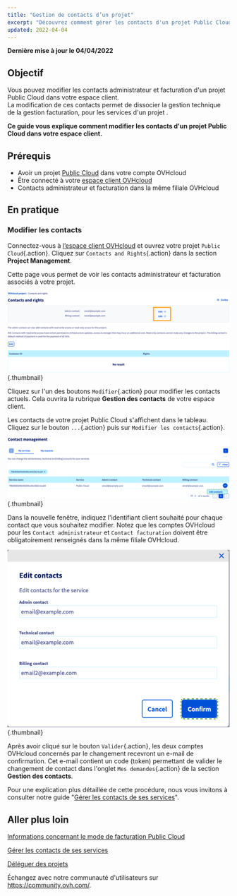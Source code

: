 ```yaml
---
title: "Gestion de contacts d’un projet"
excerpt: "Découvrez comment gérer les contacts d'un projet Public Cloud"
updated: 2022-04-04
---
```


**Dernière mise à jour le 04/04/2022**

## Objectif

Vous pouvez modifier les contacts administrateur et facturation d'un projet Public Cloud dans votre espace client.<br>
La modification de ces contacts permet de dissocier la gestion technique de la gestion facturation, pour les services d'un projet .

**Ce guide vous explique comment modifier les contacts d'un projet Public Cloud dans votre espace client.**

## Prérequis

- Avoir un projet [Public Cloud](https://www.ovhcloud.com/fr-ca/public-cloud/) dans votre compte OVHcloud
- Être connecté à votre [espace client OVHcloud](https://ca.ovh.com/auth/?action=gotomanager&from=https://www.ovh.com/ca/fr/&ovhSubsidiary=qc)
- Contacts administrateur et facturation dans la même filiale OVHcloud

## En pratique

### Modifier les contacts

Connectez-vous à [l’espace client OVHcloud](https://ca.ovh.com/auth/?action=gotomanager&from=https://www.ovh.com/ca/fr/&ovhSubsidiary=qc) et ouvrez votre projet `Public Cloud`{.action}. Cliquez sur `Contacts and Rights`{.action} dans la section **Project Management**.

Cette page vous permet de voir les contacts administrateur et facturation associés à votre projet.

![change-contacts](images/contact1_ca.png){.thumbnail}

Cliquez sur l'un des boutons `Modifier`{.action} pour modifier les contacts actuels. Cela ouvrira la rubrique **Gestion des contacts** de votre espace client.

Les contacts de votre projet Public Cloud s'affichent dans le tableau. Cliquez sur le bouton `...`{.action} puis sur `Modifier les contacts`{.action}.

![change-contacts](images/contactchange_ca.png){.thumbnail}

Dans la nouvelle fenêtre, indiquez l'identifiant client souhaité pour chaque contact que vous souhaitez modifier. Notez que les comptes OVHcloud pour les `Contact administrateur` et `Contact facturation` doivent être obligatoirement renseignés dans la même filiale OVHcloud.

![change-contacts](images/contactchange1_ca.png){.thumbnail}

Après avoir cliqué sur le bouton `Valider`{.action}, les deux comptes OVHcloud concernés par le changement recevront un e-mail de confirmation. Cet e-mail contient un code (token) permettant de valider le changement de contact dans l'onglet `Mes demandes`{.action} de la section **Gestion des contacts**.

Pour une explication plus détaillée de cette procédure, nous vous invitons à consulter notre guide "[Gérer les contacts de ses services](/pages/account_and_service_management/account_information/managing_contacts)".

## Aller plus loin

[Informations concernant le mode de facturation Public Cloud](/pages/public_cloud/compute/analyze_billing)

[Gérer les contacts de ses services](/pages/account_and_service_management/account_information/managing_contacts)

[Déléguer des projets](/pages/public_cloud/compute/delegate_projects)

Échangez avec notre communauté d'utilisateurs sur <https://community.ovh.com/>.
